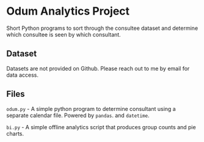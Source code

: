 # Odum Analytics Project

Short Python programs to sort through the consultee dataset and determine which consultee is seen by which consultant.

## Dataset
Datasets are not provided on Github. Please reach out to me by email for data access.

## Files
`odum.py` - A simple python program to determine consultant using a separate calendar file. Powered by `pandas`.
and `datetime`.

`bi.py` - A simple offline analytics script that produces group counts and pie charts.